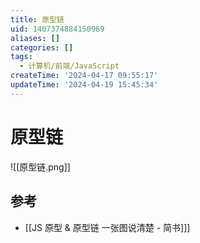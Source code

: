 ```yaml
---
title: 原型链
uid: 1407374884150969
aliases: []
categories: []
tags:
  - 计算机/前端/JavaScript
createTime: '2024-04-17 09:55:17'
updateTime: '2024-04-19 15:45:34'
---
```


# 原型链

![[原型链.png]]

## 参考

- [[JS 原型 & 原型链 一张图说清楚 - 简书]]]
